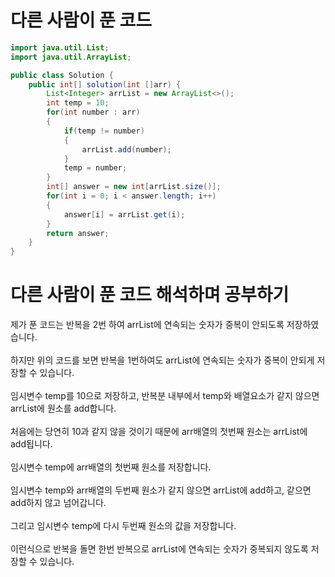 # 다른 사람이 푼 코드

```java
import java.util.List;
import java.util.ArrayList;

public class Solution {
    public int[] solution(int []arr) {
        List<Integer> arrList = new ArrayList<>();
        int temp = 10;
        for(int number : arr)
        {
            if(temp != number)
            {
                arrList.add(number);
            }
            temp = number;
        }
        int[] answer = new int[arrList.size()];
        for(int i = 0; i < answer.length; i++)
        {
            answer[i] = arrList.get(i);
        }
        return answer;
    }
}
```

# 다른 사람이 푼 코드 해석하며 공부하기

제가 푼 코드는 반복을 2번 하여 arrList에 연속되는 숫자가 중복이 안되도록 저장하였습니다.<br><br>
하지만 위의 코드를 보면 반복을 1번하여도 arrList에 연속되는 숫자가 중복이 안되게 저장할 수 있습니다.<br><br>
임시변수 temp를 10으로 저장하고, 반복분 내부에서 temp와 배열요소가 같지 않으면 arrList에 원소를 add합니다.<br><br>
처음에는 당연히 10과 같지 않을 것이기 때문에 arr배열의 첫번째 원소는 arrList에 add됩니다.<br><br>
임시변수 temp에 arr배열의 첫번째 원소를 저장합니다.<br><br>
임시변수 temp와 arr배열의 두번째 원소가 같지 않으면 arrList에 add하고, 같으면 add하지 않고 넘어갑니다.<br><br>
그리고 임시변수 temp에 다시 두번째 원소의 값을 저장합니다.<br><br>
이런식으로 반복을 돌면 한번 반복으로 arrList에 연속되는 숫자가 중복되지 않도록 저장할 수 있습니다.
